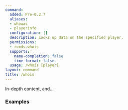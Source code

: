 ```yaml
---
command:
  added: Pre-0.2.7
  aliases:
  - whowas
  - playerinfo
  configuration: []
  description: Looks up data on the specified player.
  permissions:
  - rcmds.whois
  supports:
    name-completion: false
    time-format: false
  usage: /whois [player]
layout: command
title: /whois
---
```


In-depth content, and...

### Examples


